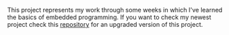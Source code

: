 This project represents my work through some weeks in which I've learned the basics of embedded programming.
If you want to check my newest project check this [repository](https://github.com/budiand/PlantCare) for an upgraded version of this project.
